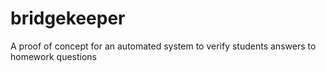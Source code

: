 # bridgekeeper
A proof of concept for an automated system to verify students answers to homework questions
